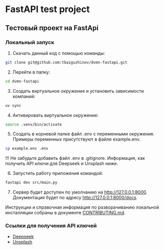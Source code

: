 # FastAPI test project

## Тестовый проект на FastApi

### Локальный запуск

1. Скачать данный код с помощью команды:

```bash
git clone git@github.com:tbaiguzhinov/dvmn-fastapi.git
```

2. Перейти в папку:
```bash
cd dvmn-fastapi
```

3. Создать виртуальное окружение и установить зависимости компаний:

```bash
uv sync
```

4. Активировать виртуальное окружение:

```bash
source .venv/bin/activate
```

5. Создать в корневой папке файл .env с переменными окружения. Примеры переменных присутствуют в файле example.env.

```bash
cp example.env .env
```

!!! Не забудьте добавить файл .env в .gitignore.
Информация, как получить API ключи для Deepseek и Unsplash ниже.

6. Запустить работу приложения командой:

```bash
fastapi dev src/main.py
```

7. Сервер будет доступен по умолчанию на http://127.0.0.1:8000. Документация будет по адресу http://127.0.0.1:8000/docs.


Инструкции и справочная информация по разворачиванию локальной инсталляции собраны
в документе [CONTRIBUTING.md](./CONTRIBUTING.md).


### Ссылки для получения API ключей

- [Deepseek](https://api-docs.deepseek.com/)  
- [Unsplash](https://unsplash.com/documentation#creating-a-developer-account)
